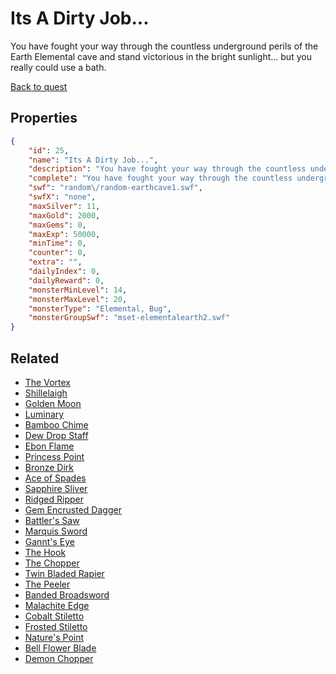 # Its A Dirty Job...

You have fought your way through the countless underground perils of the Earth Elemental cave and stand victorious in the bright sunlight... but you really could use a bath.

[Back to quest](../quests.md)

## Properties

```json
{
    "id": 25,
    "name": "Its A Dirty Job...",
    "description": "You have fought your way through the countless underground perils of the Earth Elemental cave and stand victorious in the bright sunlight... but you really could use a bath.",
    "complete": "You have fought your way through the countless underground perils of the Earth Elemental cave and stand victorious in the bright sunlight... but you really could use a bath.",
    "swf": "random\/random-earthcave1.swf",
    "swfX": "none",
    "maxSilver": 11,
    "maxGold": 2000,
    "maxGems": 0,
    "maxExp": 50000,
    "minTime": 0,
    "counter": 0,
    "extra": "",
    "dailyIndex": 0,
    "dailyReward": 0,
    "monsterMinLevel": 14,
    "monsterMaxLevel": 20,
    "monsterType": "Elemental, Bug",
    "monsterGroupSwf": "mset-elementalearth2.swf"
}
```

## Related

- [The Vortex](../items/276-the-vortex.md)
- [Shillelaigh](../items/278-shillelaigh.md)
- [Golden Moon](../items/279-golden-moon.md)
- [Luminary](../items/282-luminary.md)
- [Bamboo Chime](../items/283-bamboo-chime.md)
- [Dew Drop Staff](../items/284-dew-drop-staff.md)
- [Ebon Flame](../items/286-ebon-flame.md)
- [Princess Point](../items/304-princess-point.md)
- [Bronze Dirk](../items/305-bronze-dirk.md)
- [Ace of Spades](../items/306-ace-of-spades.md)
- [Sapphire Sliver](../items/307-sapphire-sliver.md)
- [Ridged Ripper](../items/308-ridged-ripper.md)
- [Gem Encrusted Dagger](../items/309-gem-encrusted-dagger.md)
- [Battler's Saw](../items/326-battler-s-saw.md)
- [Marquis Sword](../items/329-marquis-sword.md)
- [Gannt's Eye](../items/332-gannt-s-eye.md)
- [The Hook](../items/337-the-hook.md)
- [The Chopper](../items/344-the-chopper.md)
- [Twin Bladed Rapier](../items/345-twin-bladed-rapier.md)
- [The Peeler](../items/346-the-peeler.md)
- [Banded Broadsword](../items/350-banded-broadsword.md)
- [Malachite Edge](../items/351-malachite-edge.md)
- [Cobalt Stiletto](../items/355-cobalt-stiletto.md)
- [Frosted Stiletto](../items/356-frosted-stiletto.md)
- [Nature's Point](../items/357-nature-s-point.md)
- [Bell Flower Blade](../items/363-bell-flower-blade.md)
- [Demon Chopper](../items/364-demon-chopper.md)

